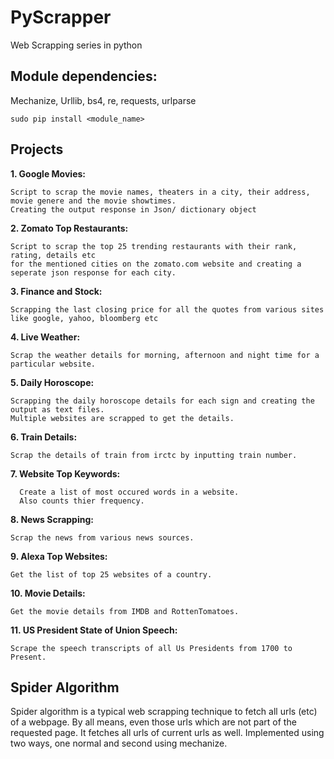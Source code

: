 PyScrapper
==========

Web Scrapping series in python

## Module dependencies:

Mechanize, Urllib, bs4, re, requests, urlparse

`sudo pip install <module_name>`

## Projects

**1. Google Movies:**
	
	Script to scrap the movie names, theaters in a city, their address, movie genere and the movie showtimes. 
	Creating the output response in Json/ dictionary object

**2. Zomato Top Restaurants:**
	
	Script to scrap the top 25 trending restaurants with their rank, rating, details etc 
	for the mentioned cities on the zomato.com website and creating a seperate json response for each city.


**3. Finance and Stock:**
	
	Scrapping the last closing price for all the quotes from various sites like google, yahoo, bloomberg etc

**4. Live Weather:**

	Scrap the weather details for morning, afternoon and night time for a particular website.

**5. Daily Horoscope:**
	
	Scrapping the daily horoscope details for each sign and creating the output as text files. 
	Multiple websites are scrapped to get the details.

**6. Train Details:**

	Scrap the details of train from irctc by inputting train number.

**7. Website Top Keywords:** 
	
	  Create a list of most occured words in a website.
	  Also counts thier frequency.

**8. News Scrapping:**

	Scrap the news from various news sources.

**9. Alexa Top Websites:**
	
	Get the list of top 25 websites of a country.

**10. Movie Details:**

	Get the movie details from IMDB and RottenTomatoes.

**11. US President State of Union Speech:**
	
	Scrape the speech transcripts of all Us Presidents from 1700 to Present.

## Spider Algorithm

Spider algorithm is a typical web scrapping technique to fetch all urls (etc) of a webpage. By all means, 
even those urls which are not part of the requested page. It fetches all urls of current urls as well.
Implemented using two ways, one normal and second using mechanize.